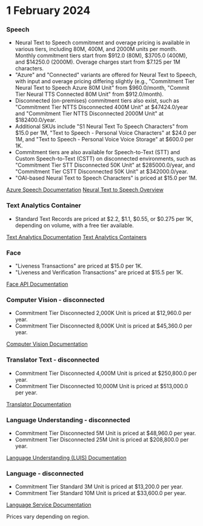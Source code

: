 # 1 February 2024

### Speech

- Neural Text to Speech commitment and overage pricing is available in various tiers, including 80M, 400M, and 2000M units per month. Monthly commitment tiers start from $912.0 (80M), $3705.0 (400M), and $14250.0 (2000M). Overage charges start from $7.125 per 1M characters.
- "Azure" and "Connected" variants are offered for Neural Text to Speech, with input and overage pricing differing slightly (e.g., "Commitment Tier Neural Text to Speech Azure 80M Unit" from $960.0/month, "Commit Tier Neural TTS Connected 80M Unit" from $912.0/month).
- Disconnected (on-premises) commitment tiers also exist, such as "Commitment Tier NTTS Disconnected 400M Unit" at $47424.0/year and "Commitment Tier NTTS Disconnected 2000M Unit" at $182400.0/year.
- Additional SKUs include "S1 Neural Text To Speech Characters" from $15.0 per 1M, "Text to Speech - Personal Voice Characters" at $24.0 per 1M, and "Text to Speech - Personal Voice Voice Storage" at $600.0 per 1K.
- Commitment tiers are also available for Speech-to-Text (STT) and Custom Speech-to-Text (CSTT) on disconnected environments, such as "Commitment Tier STT Disconnected 50K Unit" at $285000.0/year, and "Commitment Tier CSTT Disconnected 50K Unit" at $342000.0/year.
- "OAI-based Neural Text to Speech Characters" is priced at $15.0 per 1M.

[Azure Speech Documentation](https://learn.microsoft.com/azure/ai-services/speech-service/)
[Neural Text to Speech Overview](https://learn.microsoft.com/azure/ai-services/speech-service/text-to-speech)


### Text Analytics Container

- Standard Text Records are priced at $2.2, $1.1, $0.55, or $0.275 per 1K, depending on volume, with a free tier available.

[Text Analytics Documentation](https://learn.microsoft.com/azure/ai-services/text-analytics/)
[Text Analytics Containers](https://learn.microsoft.com/en-us/azure/ai-services/language-service/text-analytics/how-to/use-containers)


### Face

- "Liveness Transactions" are priced at $15.0 per 1K.
- "Liveness and Verification Transactions" are priced at $15.5 per 1K.

[Face API Documentation](https://learn.microsoft.com/en-us/azure/ai-services/computer-vision/overview-identity)


### Computer Vision - disconnected

- Commitment Tier Disconnected 2,000K Unit is priced at $12,960.0 per year.
- Commitment Tier Disconnected 8,000K Unit is priced at $45,360.0 per year.

[Computer Vision Documentation](https://learn.microsoft.com/en-us/azure/ai-services/computer-vision/)


### Translator Text - disconnected

- Commitment Tier Disconnected 4,000M Unit is priced at $250,800.0 per year.
- Commitment Tier Disconnected 10,000M Unit is priced at $513,000.0 per year.

[Translator Documentation](https://learn.microsoft.com/azure/ai-services/translator/)


### Language Understanding - disconnected

- Commitment Tier Disconnected 5M Unit is priced at $48,960.0 per year.
- Commitment Tier Disconnected 25M Unit is priced at $208,800.0 per year.

[Language Understanding (LUIS) Documentation](https://learn.microsoft.com/azure/ai-services/language-service/)


### Language - disconnected

- Commitment Tier Standard 3M Unit is priced at $13,200.0 per year.
- Commitment Tier Standard 10M Unit is priced at $33,600.0 per year.

[Language Service Documentation](https://learn.microsoft.com/azure/ai-services/language-service/)

Prices vary depending on region.